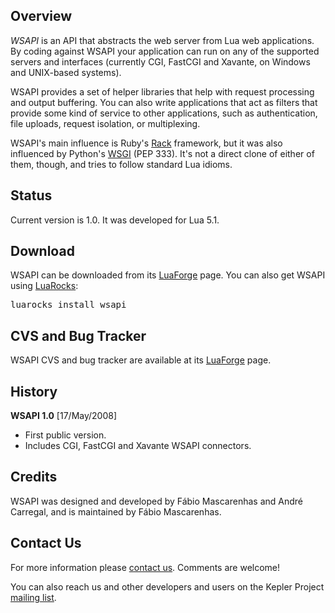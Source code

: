 ## Overview

*WSAPI* is an API that abstracts the web server from Lua web applications. By coding
against WSAPI your application can run on any of the supported servers and
interfaces (currently CGI, FastCGI and Xavante, on Windows and UNIX-based systems).

WSAPI provides a set of helper libraries that help with request processing
and output buffering. You can also write applications that act as filters that
provide some kind of service to other applications, such as authentication,
file uploads, request isolation, or multiplexing.

WSAPI's main influence is Ruby's [Rack](http://rack.rubyforge.org/) framework, but it was
also influenced by Python's [WSGI](http://wsgi.org/wsgi) (PEP 333). It's not a direct
clone of either of them, though, and tries to follow standard Lua idioms.

## Status

Current version is 1.0. It was developed for Lua 5.1.

## Download

WSAPI can be downloaded from its [LuaForge](http://luaforge.net/projects/wsapi/) page.
You can also get WSAPI using [LuaRocks](http://luarocks.org):

<pre class="example">
luarocks install wsapi
</pre>

## CVS and Bug Tracker

WSAPI CVS and bug tracker are available at its [LuaForge](http://luaforge.net/projects/wsapi/) page.
## History

**WSAPI 1.0** [17/May/2008]

* First public version.
* Includes CGI, FastCGI and Xavante WSAPI connectors.

## Credits

WSAPI was designed and developed by F&aacute;bio Mascarenhas and
Andr&eacute; Carregal, and is maintained by F&aacute;bio Mascarenhas.

## Contact Us

For more information please [contact us](mailto:info-NO-SPAM-THANKS@keplerproject.org).
Comments are welcome!

You can also reach us and other developers and users on the Kepler Project 
[mailing list](http://luaforge.net/mail/?group_id=104). 

